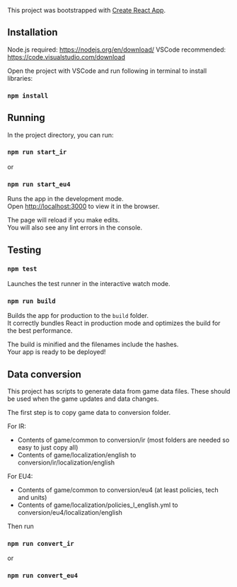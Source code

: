 This project was bootstrapped with [Create React App](https://github.com/facebook/create-react-app).

## Installation

Node.js required: https://nodejs.org/en/download/
VSCode recommended: https://code.visualstudio.com/download

Open the project with VSCode and run following in terminal to install libraries:

### `npm install`


## Running

In the project directory, you can run:

### `npm run start_ir`

or

### `npm run start_eu4`

Runs the app in the development mode.<br>
Open [http://localhost:3000](http://localhost:3000) to view it in the browser.

The page will reload if you make edits.<br>
You will also see any lint errors in the console.

## Testing

### `npm test`

Launches the test runner in the interactive watch mode.<br>

### `npm run build`

Builds the app for production to the `build` folder.<br>
It correctly bundles React in production mode and optimizes the build for the best performance.

The build is minified and the filenames include the hashes.<br>
Your app is ready to be deployed!

## Data conversion

This project has scripts to generate data from game data files. These should be used when the game updates and data changes.

The first step is to copy game data to conversion folder.

For IR:

- Contents of game/common to conversion/ir (most folders are needed so easy to just copy all)
- Contents of game/localization/english to conversion/ir/localization/english

For EU4:

- Contents of game/common to conversion/eu4 (at least policies, tech and units)
- Contents of game/localization/policies_l_english.yml to conversion/eu4/localization/english

Then run 

### `npm run convert_ir`

or

### `npm run convert_eu4`
